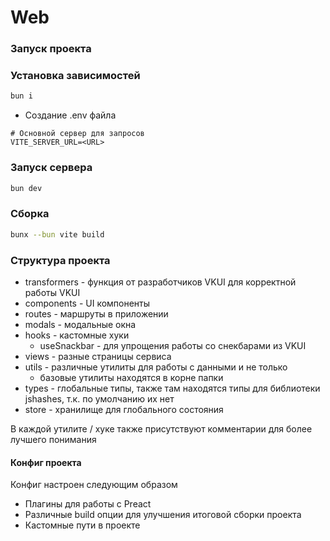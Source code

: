 # Web

### Запуск проекта

### Установка зависимостей

```bash
bun i
```

- Создание .env файла

```dotenv
# Основной сервер для запросов
VITE_SERVER_URL=<URL>
```

### Запуск сервера

```bash
bun dev
```

### Сборка

```bash
bunx --bun vite build
```

### Структура проекта

- transformers - функция от разработчиков VKUI для корректной работы VKUI
- components - UI компоненты
- routes - маршруты в приложении
- modals - модальные окна
- hooks - кастомные хуки
    - useSnackbar - для упрощения работы со снекбарами из VKUI
- views - разные страницы сервиса
- utils - различные утилиты для работы с данными и не только
    - базовые утилиты находятся в корне папки
- types - глобальные типы, также там находятся типы для библиотеки jshashes, т.к. по умолчанию их нет
- store - хранилище для глобального состояния

В каждой утилите / хуке также присутствуют комментарии для более лучшего понимания

#### Конфиг проекта

Конфиг настроен следующим образом

- Плагины для работы с Preact
- Различные build опции для улучшения итоговой сборки проекта
- Кастомные пути в проекте
